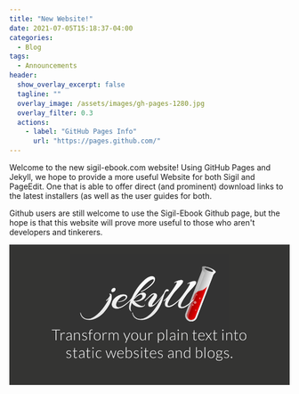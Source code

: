 ```yaml
---
title: "New Website!"
date: 2021-07-05T15:18:37-04:00
categories:
  - Blog
tags:
  - Announcements
header:
  show_overlay_excerpt: false
  tagline: ""
  overlay_image: /assets/images/gh-pages-1280.jpg
  overlay_filter: 0.3
  actions:
    - label: "GitHub Pages Info"
      url: "https://pages.github.com/"
---
```


Welcome to the new sigil-ebook.com website! Using GitHub Pages and Jekyll, we hope to provide a more useful Website for both Sigil and PageEdit. One that is able to offer direct (and prominent) download links to the latest installers (as well as the user guides for both.

Github users are still welcome to use the Sigil-Ebook Github page, but the hope is that this website will prove more useful to those who aren't developers and tinkerers.

[![Jekyll](/assets/images/jekyll-900.png)](https://jekyllrb.com/)